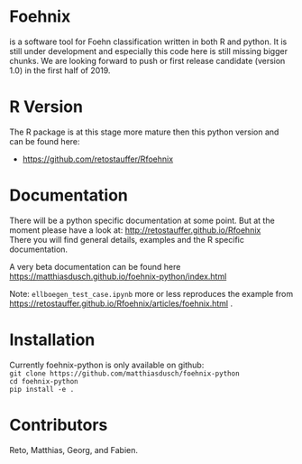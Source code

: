 # Foehnix
is a software tool for Foehn classification written in both R and python.
It is still under development and especially this code here is still missing bigger chunks. We are looking forward to push or first release candidate (version 1.0) in the first half of 2019.

# R Version
The R package is at this stage more mature then this python version and can be found here:
- https://github.com/retostauffer/Rfoehnix

# Documentation
There will be a python specific documentation at some point. But at the moment please have a look at: http://retostauffer.github.io/Rfoehnix  
There you will find general details, examples and the R specific documentation.  

A very beta documentation can be found here
https://matthiasdusch.github.io/foehnix-python/index.html

Note: `ellboegen_test_case.ipynb` more or less reproduces the example from https://retostauffer.github.io/Rfoehnix/articles/foehnix.html .

# Installation
Currently foehnix-python is only available on github:  
`git clone https://github.com/matthiasdusch/foehnix-python`  
`cd foehnix-python`  
`pip install -e .`
 
# Contributors
Reto, Matthias, Georg, and Fabien.
